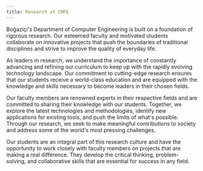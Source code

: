 ```yaml
---
title: Research at CMPE
---
```


Boğaziçi's Department of Computer Engineering is built on a foundation of rigorous research. Our esteemed faculty and motivated students collaborate on innovative projects that push the boundaries of traditional disciplines and strive to improve the quality of everyday life.

As leaders in research, we understand the importance of constantly advancing and refining our curriculum to keep up with the rapidly evolving technology landscape. Our commitment to cutting-edge research ensures that our students receive a world-class education and are equipped with the knowledge and skills necessary to become leaders in their chosen fields.

Our faculty members are renowned experts in their respective fields and are committed to sharing their knowledge with our students. Together, we explore the latest technologies and methodologies, identify new applications for existing tools, and push the limits of what's possible. Through our research, we seek to make meaningful contributions to society and address some of the world's most pressing challenges.

Our students are an integral part of this research culture and have the opportunity to work closely with faculty members on projects that are making a real difference. They develop the critical thinking, problem-solving, and collaborative skills that are essential for success in any field.